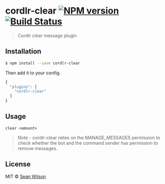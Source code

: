 # cordlr-clear [![NPM version](https://badge.fury.io/js/cordlr-clear.svg)](https://npmjs.org/package/cordlr-clear) [![Build Status](https://travis-ci.org/seanc/cordlr-clear.svg?branch=master)](https://travis-ci.org/seanc/cordlr-clear)

> Cordlr clear message plugin

## Installation

```sh
$ npm install --save cordlr-clear
```

Then add it to your config.

```js
{
  "plugins": [
    "cordlr-clear"
  ]
}
```

## Usage

```
clear <amount>
```

> Note - cordlr-clear relies on the MANAGE_MESSAGES permission to check whether
the bot and the command sender has permission to remove messages.

## License

MIT © [Sean Wilson](https://imsean.me)
